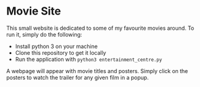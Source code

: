 # Movie Site

This small website is dedicated to some of my favourite movies around. To run it, simply do the following:

 - Install python 3 on your machine
 - Clone this repository to get it locally
 - Run the application with `python3 entertainment_centre.py`

A webpage will appear with movie titles and posters. Simply click on the posters to watch the trailer for any given film in a popup.
